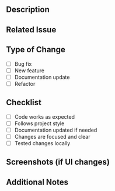 ## Description

<!-- Describe your changes -->

## Related Issue

<!-- Link to issue if applicable -->

## Type of Change

- [ ] Bug fix
- [ ] New feature
- [ ] Documentation update
- [ ] Refactor

## Checklist

- [ ] Code works as expected
- [ ] Follows project style
- [ ] Documentation updated if needed
- [ ] Changes are focused and clear
- [ ] Tested changes locally

## Screenshots (if UI changes)

<!-- Add before/after screenshots -->

## Additional Notes

<!-- Any other context -->
